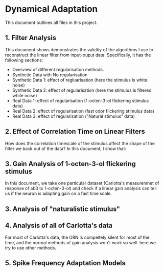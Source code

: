 # Dynamical Adaptation

This document outlines all files in this project.

## 1. Filter Analysis

This document shows demonstrates the validtiy of the algorithms I use to reconstruct the linear filter from input-ouput data. Specifically, it has the following sections: 

* Overview of different regularisation methods.
* Synthetic Data with No regularisation
* Synthetic Data 1: effect of regluarisation (here the stimulus is white noise)
* Synthetic Data 2: effect of regularisation (here the stimulus is filtered white noise)
* Real Data 1: effect of regularisation (1-octen-3-ol flickering stimulus data)
* Real Data 2: effect of regularisation (fast odor flickering stimulus data)
* Real Data 3: effect of regularisation ("Natural stimulus" data)


## 2. Effect of Correlation Time on Linear Filters
How does the correlation timescale of the stimulus affect the shape of the filter we back out of the data? In this document, I show that: 


## 3. Gain Analysis of 1-octen-3-ol flickering stimulus

In this document, we take one particular dataset (Carlotta's measuremnet of response of ab3 to 1-octen-3-ol) and check if a linear gain analysis can tell us if the neuron is adapting gain on a fast time scale. 



## 3. Analysis of "naturalistic stimulus"

## 4. Analysis of all of Carlotta's data

For most of Carlotta's data, the ORN is compeltely silent for most of the time, and the normal methods of gain analysis won't work so well. here we try to use other methods. 

## 5. Spike Frequency Adaptation Models